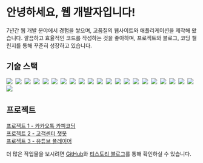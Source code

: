 <h1>안녕하세요, 웹 개발자입니다!</h1>
<p>
    7년간 웹 개발 분야에서 경험을 쌓으며, 고품질의 웹사이트와 애플리케이션을 제작해 왔습니다. 
    깔끔하고 효율적인 코드를 작성하는 것을 좋아하며, 프로젝트와 블로그, 코딩 챌린지를 통해 
    꾸준히 성장하고 있습니다.
</p>

<h2>기술 스택</h2>
<p>
    <img src="https://img.shields.io/badge/Java-007396?style=flat-square&logo=Java&logoColor=white"/>&nbsp
    <img src="https://img.shields.io/badge/Spring-6DB33F?style=flat-square&logo=Spring&logoColor=white"/>&nbsp
    <img src="https://img.shields.io/badge/HTML5-E34F26?style=flat-square&logo=HTML5&logoColor=white"/>&nbsp
    <img src="https://img.shields.io/badge/CSS3-1572B6?style=flat-square&logo=CSS3&logoColor=white"/>&nbsp
    <img src="https://img.shields.io/badge/JavaScript-F7DF1E?style=flat-square&logo=JavaScript&logoColor=white"/>&nbsp
    <img src="https://img.shields.io/badge/jQuery-0769AD?style=flat-square&logo=jQuery&logoColor=white"/>&nbsp
    <img src="https://img.shields.io/badge/Node.js-339933?style=flat-square&logo=Node.js&logoColor=white"/>&nbsp
    <img src="https://img.shields.io/badge/Vue.js-4FC08D?style=flat-square&logo=Vue.js&logoColor=white"/>&nbsp
    <img src="https://img.shields.io/badge/Thymeleaf-005F0F?style=flat-square&logo=Thymeleaf&logoColor=white"/>&nbsp
    <img src="https://img.shields.io/badge/Oracle-F80000?style=flat-square&logo=Oracle&logoColor=white"/>&nbsp
    <img src="https://img.shields.io/badge/Redis-DC382D?style=flat-square&logo=Redis&logoColor=white"/>&nbsp
    <img src="https://img.shields.io/badge/MariaDB-003545?style=flat-square&logo=MariaDB&logoColor=white"/>&nbsp
    <img src="https://img.shields.io/badge/MySQL-4479A1?style=flat-square&logo=MySQL&logoColor=white"/>&nbsp
    <img src="https://img.shields.io/badge/Git-F05032?style=flat-square&logo=Git&logoColor=white"/>&nbsp
    <img src="https://img.shields.io/badge/SVN-809CC9?style=flat-square&logo=subversion&logoColor=white"/>&nbsp
    <img src="https://img.shields.io/badge/Kotlin-7F52FF?style=flat-square&logo=Kotlin&logoColor=white"/>&nbsp
    <img src="https://img.shields.io/badge/Nginx-009639?style=flat-square&logo=Nginx&logoColor=white"/>&nbsp
    <img src="https://img.shields.io/badge/Linux-FCC624?style=flat-square&logo=Linux&logoColor=white"/>&nbsp
    <img src="https://img.shields.io/badge/Apache-D22128?style=flat-square&logo=Apache&logoColor=white"/>&nbsp
    <img src="https://img.shields.io/badge/Docker-2496ED?style=flat-square&logo=Docker&logoColor=white"/>&nbsp
    <img src="https://img.shields.io/badge/NGINX-009639?style=flat-square&logo=nginx&logoColor=white"/>&nbsp
    <img src="https://img.shields.io/badge/CI/CD-00A3E0?style=flat-square&logo=ci&logoColor=white"/>&nbsp
</p>

<h2>프로젝트</h2>
<ul style="list-style: none; padding: 0;">
    <li><a href="https://github.com/ZeroBin-dev/MYMSG_BE">프로젝트 1 - 카카오톡 카피코딩</a></li>
    <li><a href="https://github.com/ZeroBin-dev/CusCenBot">프로젝트 2 - 고객센터 챗봇</a></li>
    <li><a href="https://github.com/ZeroBin-dev/YoutubePlayerWithKS">프로젝트 3 - 유튜브 플레이어</a></li>
</ul>

<p>
    더 많은 작업물을 보시려면 <a href="https://github.com/ZeroBin-dev">GitHub</a>와  
    <a href="https://zerobin-dev.tistory.com/">티스토리 블로그</a>를 통해 확인하실 수 있습니다.
</p>
